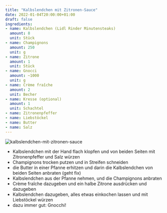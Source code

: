 ```yaml
---
title: "Kalbslendchen mit Zitronen-Sauce"
date: 2022-01-04T20:00:00+01:00
draft: false
ingredients:
- name: Kalbslendchen (Lidl Rinder Minutensteaks)
  amount: 8
  unit: Stück
- name: Champignons
  amount: 250
  unit: g
- name: Zitrone
  amount: 1
  unit: Stück
- name: Gnocci
  amount: ~1000
  unit: g
- name: Crème fraîche
  amount: 2
  unit: Becher
- name: Kresse (optional)
  amount: 1
  unit: Schachtel
- name: Zitronenpfeffer
- name: Liebstöckel
- name: Butter
- name: Salz
---
```


![kalbslendchen-mit-zitronen-sauce](/img/recipes/kalbslendchen-mit-zitronen-sauce.png)

* Kalbslendchen mit der Hand flach klopfen und von beiden Seiten mit Zitronenpfeffer und Salz würzen
* Champignons trocken putzen und in Streifen schneiden 
* die Butter in einer Pfanne erhitzen und darin die Kalbslendchen von beiden Seiten anbraten (geht fix)
* Kalbslendchen aus der Pfanne nehmen, und die Champignons anbraten
* Crème fraîche dazugeben und ein halbe Zitrone ausdrücken und dazugeben
* Kalbslendchen dazugeben, alles etwas einkochen lassen und mit Liebstöckel würzen
* dazu immer gut: Gnocchi!

